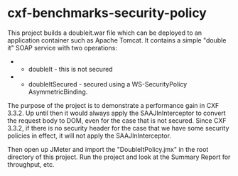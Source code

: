 cxf-benchmarks-security-policy
===========

This project builds a doubleit.war file which can be deployed to an application
container such as Apache Tomcat. It contains a simple "double it" SOAP service
with two operations:

 *  * doubleIt - this is not secured
 *  * doubleItSecured - secured using a WS-SecurityPolicy AsymmetricBinding.

The purpose of the project is to demonstrate a performance gain in CXF 3.3.2. Up
until then it would always apply the SAAJInInterceptor to convert the request
body to DOM, even for the case that is not secured. Since CXF 3.3.2, if there is
no security header for the case that we have some security policies in effect,
it will not apply the SAAJInInterceptor. 

Then open up JMeter and import the "DoubleItPolicy.jmx" in the root directory
of this project. Run the project and look at the Summary Report for
throughput, etc.
